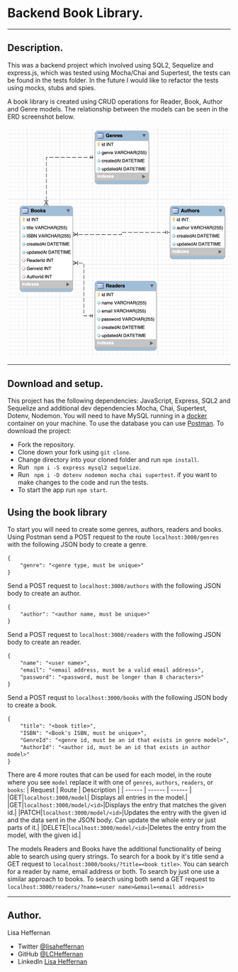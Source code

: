 # Backend Book Library.
___
## Description.
This was a backend project which involved using SQL2, Sequelize and express.js, which was tested using Mocha/Chai and Supertest, the tests can be found in the tests folder. In the future I would like to refactor the tests using mocks, stubs and spies.

A book library is created using CRUD operations for Reader, Book, Author and Genre models. The relationship between the models can be seen in the ERD screenshot below.

![ERD - Entity Relationship Diagram](/images/Screenshot_ERD.png?raw=true "ERD - Entity Relationship Diagram.")
___

## Download and setup.
This project has the following dependencies: JavaScript, Express, SQL2 and Sequelize and additional dev dependencies Mocha, Chai, Supertest, Dotenv, Nodemon.  You will need to have MySQL running in a [docker](https://www.docker.com/?utm_source=google&utm_medium=cpc&utm_campaign=search_emea_brand&utm_term=docker_exact&gclid=CjwKCAjw6raYBhB7EiwABge5Kn0-PeLbzCirw11gOzKbacmNwycp6EqOZcpI3DOh0FQRob7OTECjpxoCmt0QAvD_BwE) container on your machine. To use the database you can use [Postman](https://www.postman.com/).  To download the project:
* Fork the repository.
* Clone down your fork using ```git clone```.
* Change directory into your cloned folder and run ``` npm install ```.
* Run ``` npm i -S express mysql2 sequelize```.
* Run ``` npm i -D dotenv nodemon mocha chai supertest```. if you want to make changes to the code and run the tests.
* To start the app run ```npm start```.

## Using the book library
To start you will need to create some genres, authors, readers and books. Using Postman send a POST request to the route ```localhost:3000/genres``` with the following JSON body to create a genre.
```
{
    "genre": "<genre type, must be unique>"
} 
```
Send a POST request to ```localhost:3000/authors``` with the following JSON body to create an author.
```
{
    "author": "<author name, must be unique>"
}
```
Send a POST request to ```localhost:3000/readers``` with the following JSON body to create an reader.
```
{
    "name": "<user name>",
    "email": "<email address, must be a valid email address>",
    "password": "<password, must be longer than 8 characters>" 
}
```
Send a POST requst to ```localhost:3000/books``` with the following JSON body to create a book.
```
{
    "title": "<book title>",
    "ISBN": "<Book's ISBN, must be unique>",
    "GenreId": "<genre id, must be an id that exists in genre model>",
    "AuthorId": "<author id, must be an id that exists in author model>"
}
```
There are 4 more routes that can be used for each model, in the route where you see ```model``` replace it with one of ```genres```, ```authors```, ```readers```, or ```books```:
| Request | Route | Description |
| ------ | ------ | ------ |
|GET|```localhost:3000/model```| Displays all entries in the model.| 
|GET|```localhost:3000/model/<id>```|Displays the entry that matches the given id.|
|PATCH|```localhost:3000/model/<id>```|Updates the entry with the given id and the data sent in the JSON body. Can update the whole entry or just parts of it.|
|DELETE|```localhost:3000/model/<id>```|Deletes the entry from the model, with the given id.|

The models Readers and Books have the additional functionality of being able to search using query strings. To search for a book by it's title send a GET request to ```localhost:3000/books/?title=<book title>```.
You can search for a reader by name, email address or both. To search by just one use a similar approach to books. To search using both send a GET request to ```localhost:3000/readers/?name=<user name>&email=<email address>```
___
## Author.
Lisa Heffernan

* Twitter [@Iisaheffernan](https://twitter.com/Iisaheffernan)
* GitHub [@LCHeffernan](https://github.com/LCHeffernan)
* LinkedIn [Lisa Heffernan](https://www.linkedin.com/in/lisa-heffernan-54b61312a)